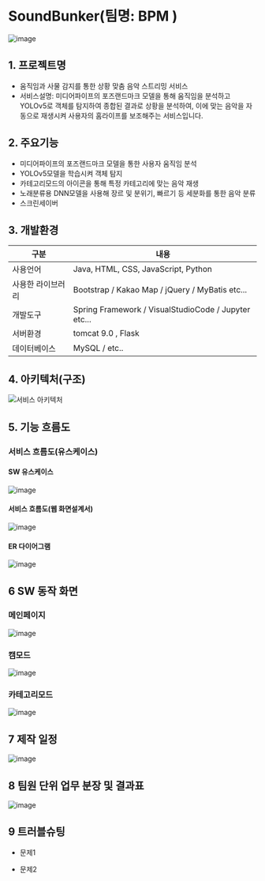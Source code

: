 
# SoundBunker(팀명: BPM )
![image](싸벙.png)

## 1. 프로젝트명
* 움직임과 사물 감지를 통한 상황 맞춤 음악 스트리밍 서비스
* 서비스설명: 미디어파이프의 포즈랜드마크 모델을 통해 움직임을 분석하고 YOLOv5로 객체를 탐지하여 종합된 결과로 상황을 분석하여, 이에 맞는 음악을 자동으로 재생시켜 사용자의 홈라이프를 보조해주는 서비스입니다.

## 2. 주요기능
* 미디어파이프의 포즈랜드마크 모델을 통한 사용자 움직임 분석
* YOLOv5모델을 학습시켜 객체 탐지
* 카테고리모드의 아이콘을 통해 특정 카테고리에 맞는 음악 재생
* 노래분류용 DNN모델을 사용해 장르 및 분위기, 빠르기 등 세분화를 통한 음악 분류
* 스크린세이버

## 3. 개발환경
|구분|내용|
|------|---|
|사용언어|Java, HTML, CSS, JavaScript, Python|
|사용한 라이브러리| Bootstrap / Kakao Map /  jQuery / MyBatis etc...|
|개발도구|Spring Framework /  VisualStudioCode  / Jupyter etc...|
|서버환경|tomcat 9.0 , Flask |
|데이터베이스| MySQL / etc..|

## 4. 아키텍처(구조)
![서비스 아키텍처](서비스유스케이스.png)


## 5. 기능 흐름도
### 서비스 흐름도(유스케이스)
#### SW 유스케이스
![image](유스케이스.png)
#### 서비스 흐름도(웹 화면설계서)
![image](웹화면설계서.png)
#### ER 다이어그램
![image](ER다이어그램.png)

## 6 SW 동작 화면

### 메인페이지
![image](타이틀메인.png)

### 캠모드
![image](캠모드화면단.png)

### 카테고리모드
![image](카테고리모드화면단.png)

## 7 제작 일정
![image](일정.png)

## 8 팀원 단위 업무 분장 및 결과표
![image](역할분담.png)

## 9 트러블슈팅

* 문제1<br>

 
* 문제2<br>


